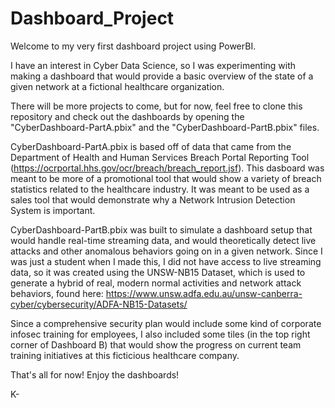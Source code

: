 # Dashboard_Project
Welcome to my very first dashboard project using PowerBI. 

I have an interest in Cyber Data Science, so I was experimenting with making a dashboard that would provide a basic overview of the state of a given network at a fictional healthcare organization. 

There will be more projects to come, but for now, feel free to clone this repository and check out the dashboards by opening the "CyberDashboard-PartA.pbix" and the "CyberDashboard-PartB.pbix" files.

CyberDashboard-PartA.pbix is based off of data that came from the Department of Health and Human Services Breach Portal Reporting Tool (https://ocrportal.hhs.gov/ocr/breach/breach_report.jsf). This dasboard was meant to be more of a promotional tool that would show a variety of breach statistics related to the healthcare industry. It was meant to be used as a sales tool that would demonstrate why a Network Intrusion Detection System is important.

CyberDashboard-PartB.pbix was built to simulate a dashboard setup that would handle real-time streaming data, and would theoretically detect live attacks and other anomalous behaviors going on in a given network. Since I was just a student when I made this, I did not have access to live streaming data, so it was created using the UNSW-NB15 Dataset, which is used to generate a hybrid of real, modern normal activities and network attack behaviors, found here: https://www.unsw.adfa.edu.au/unsw-canberra-cyber/cybersecurity/ADFA-NB15-Datasets/

Since a comprehensive security plan would include some kind of corporate infosec training for employees, I also included some tiles (in the top right corner of Dashboard B) that would show the progress on current team training initiatives at this ficticious healthcare company.

That's all for now! Enjoy the dashboards!

K-




